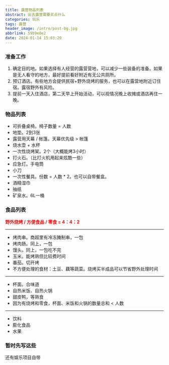 ```yaml
---
title: 露营物品列表
abstract: 出去露营需要买点什么
categories: 玩乐
tags: 露营
header_image: /intro/post-bg.jpg
abbrlink: 59b9e0e2
date: 2024-01-14 15:03:20
---
```

### 准备工作
1. 确定目的地。如果选择有人经营的露营营地，可以减少一些装备的准备。如果是无人看守的地方，最好提前看好附近有无公共厕所。
2. 预订酒店。有些地方会提供民宿+野外烧烤的服务，也可以在露营地附近订住宿。露宿野外有风险。
3. 提前一天入住酒店，第二天早上开始活动，可以视情况晚上收摊或酒店再住一晚。
### 物品列表
- 可折叠桌椅。椅子数量 = 人数
- 地垫。2到3张
- 露营用天幕 / 帐篷。天幕优先级 > 帐篷
- 烧水壶 + 水杯
- 一次性烧烤架。2个（大概能烤3小时）
- 打火石。（比打火机用起来炫酷一些）
- 应急灯。手电筒
- 小刀
- 一次性餐具。份数 = 人数 * 2。也可以自带餐盒。
- 酒精湿巾
- 抽纸
- 矿泉水。6L一桶
### 食品列表
**<font color=red>野外烧烤 / 方便食品 / 零食 = 4：4：2</font>**

---

- 烤肉串。商超里有冷冻腌制串，一包
- 烤肉肠。同上，一包
- 馒头。同上，一包吃不完
- 玉米。能烤熟但比较费时间
- 番茄。切开烤
- 不方便处理的食材：土豆、藕等蔬菜。烧烤买半成品可以节省野外处理时间

---

- 杯面。合味道
- 自热米饭、自热火锅
- 甜皮鸭，等熟食
- 因为有烧烤和零食，杯面、米饭和火锅的数量总和 < 人数

---

- 饮料
- 膨化食品
- 水果

### 暂时先写这些
还有娱乐项目自带
